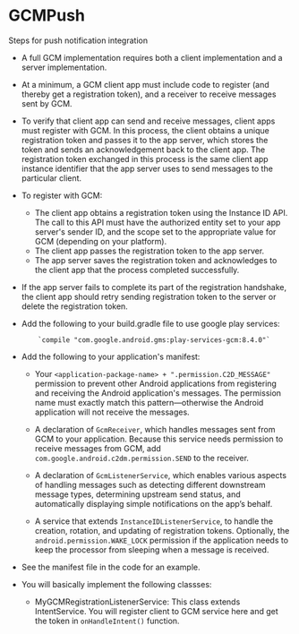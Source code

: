 # GCMPush
Steps for push notification integration


- A full GCM implementation requires both a client implementation and a server implementation.

- At a minimum, a GCM client app must include code to register (and thereby get a registration token), and a receiver to receive messages sent by GCM.

- To verify that client app can send and receive messages, client apps must register with GCM. In this process, the client obtains a unique registration token and passes it to the app server, which stores the token and sends an acknowledgement back to the client app. The registration token exchanged in this process is the same client app instance identifier that the app server uses to send messages to the particular client.

- To register with GCM: 
  - The client app obtains a registration token using the Instance ID API. The call to this API must have the authorized entity set to your app server's sender ID, and the scope set to the appropriate value for GCM (depending on your platform). 
  - The client app passes the registration token to the app server.
  - The app server saves the registration token and acknowledges to the client app that the process completed successfully.
  
- If the app server fails to complete its part of the registration handshake, the client app should retry sending registration token to the server or delete the registration token.

- Add the following to your build.gradle file to use google play services:
  
          `compile "com.google.android.gms:play-services-gcm:8.4.0"`

- Add the following to your application's manifest:

  - Your `<application-package-name> + ".permission.C2D_MESSAGE"` permission to prevent other Android applications from registering and receiving the Android application's messages. The permission name must exactly match this pattern—otherwise the Android application will not receive the messages.

  - A declaration of `GcmReceiver`, which handles messages sent from GCM to your application. Because this service needs permission to receive messages from GCM, add `com.google.android.c2dm.permission.SEND` to the receiver.
  
  - A declaration of `GcmListenerService`, which enables various aspects of handling messages such as detecting different downstream message types, determining upstream send status, and automatically displaying simple notifications on the app’s behalf.

  - A service that extends `InstanceIDListenerService`, to handle the creation, rotation, and updating of registration tokens. Optionally, the `android.permission.WAKE_LOCK` permission if the application needs to keep the processor from sleeping when a message is received.

- See the manifest file in the code for an example.

- You will basically implement the following classses:

  - MyGCMRegistrationListenerService: This class extends IntentService. You will register client to GCM service here and get the token in `onHandleIntent()` function.
